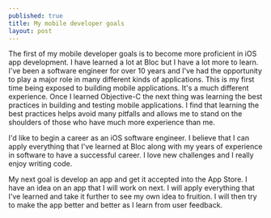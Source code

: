 ```yaml
---
published: true
title: My mobile developer goals
layout: post
---
```

The first of my mobile developer goals is to become more proficient in iOS app development. I have learned a lot at Bloc but I have a lot more to learn. I've been a software engineer for over 10 years and I've had the opportunity to play a major role in many different kinds of applications. This is my first time being exposed to building mobile applications. It's a much different experience. Once I learned Objective-C the next thing was learning the best practices in building and testing mobile applications. I find that learning the best practices helps avoid many pitfalls and allows me to stand on the shoulders of those who have much more experience than me.

I'd like to begin a career as an iOS software engineer. I believe that I can apply everything that I've learned at Bloc along with my years of experience in software to have a successful career. I love new challenges and I really enjoy writing code.

My next goal is develop an app and get it accepted into the App Store. I have an idea on an app that I will work on next. I will apply everything that I've learned and take it further to see my own idea to fruition. I will then try to make the app better and better as I learn from user feedback.